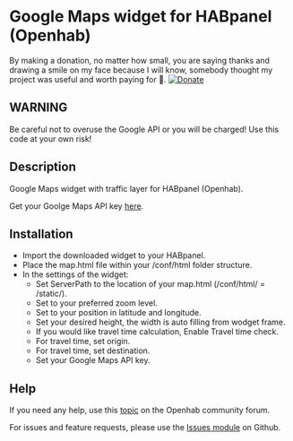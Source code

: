 # Google Maps widget for HABpanel (Openhab)
By making a donation, no matter how small, you are saying thanks and drawing a smile on my face because I will know, somebody thought my project was useful and worth paying for 🤩. [![Donate](https://img.shields.io/badge/Donate-PayPal-green.svg)](https://www.paypal.com/donate?business=QARL4KXHHZSK8&currency_code=EUR)

## WARNING
Be careful not to overuse the Google API or you will be charged! Use this code at your own risk!

## Description
Google Maps widget with traffic layer for HABpanel (Openhab).

Get your Goolge Maps API key [here](https://developers.google.com/maps/documentation/javascript/get-api-key).

## Installation
- Import the downloaded widget to your HABpanel.
- Place the map.html file within your /conf/html folder structure.
- In the settings of the widget:
  - Set ServerPath to the location of your map.html (/conf/html/ = /static/).
  - Set to your preferred zoom level.
  - Set to your position in latitude and longitude.
  - Set your desired height, the width is auto filling from wodget frame.
  - If you would like travel time calculation, Enable Travel time check.
  - For travel time, set origin.
  - For travel time, set destination.
  - Set your Google Maps API key.

## Help
If you need any help, use this [topic](https://community.openhab.org/t/google-maps-widget-with-traffic-layer/40285) on the Openhab community forum.

For issues and feature requests, please use the [Issues module](https://github.com/BasvanH/habpanel-widget-googlemaps/issues) on Github.
